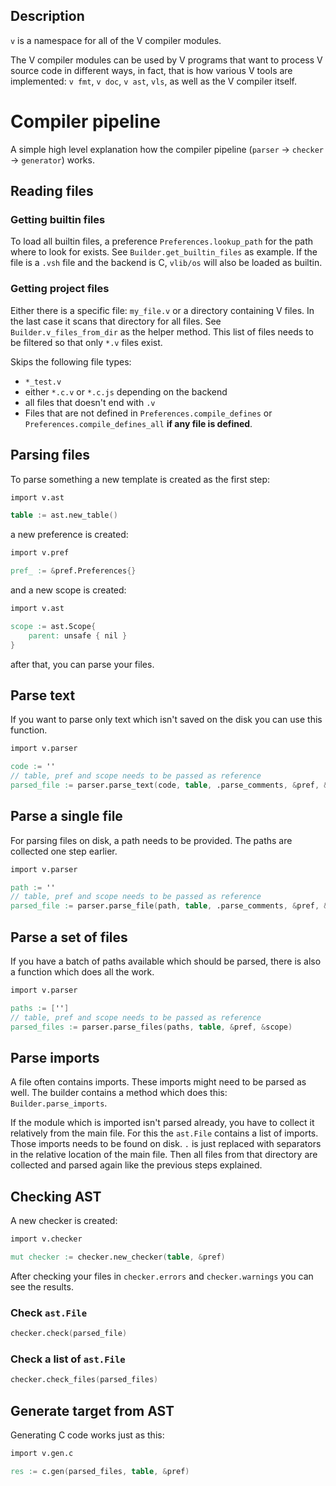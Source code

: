 ## Description

`v` is a namespace for all of the V compiler modules.

The V compiler modules can be used by V programs that want to
process V source code in different ways, in fact, that is how
various V tools are implemented: `v fmt`, `v doc`, `v ast`, `vls`,
as well as the V compiler itself.

# Compiler pipeline
A simple high level explanation
how the compiler pipeline (`parser` -> `checker` -> `generator`) works.

## Reading files
### Getting builtin files
To load all builtin files,
a preference `Preferences.lookup_path` for the path where to look for exists.
See `Builder.get_builtin_files` as example.
If the file is a `.vsh` file and the backend is C, `vlib/os` will also be loaded as builtin.

### Getting project files
Either there is a specific file: `my_file.v` or a directory containing V files.
In the last case it scans that directory for all files.
See `Builder.v_files_from_dir` as the helper method.
This list of files needs to be filtered so that only `*.v` files exist.

Skips the following file types:
- `*_test.v`
- either `*.c.v` or `*.c.js` depending on the backend
- all files that doesn't end with `.v`
- Files that are not defined in `Preferences.compile_defines`
or `Preferences.compile_defines_all` **if any file is defined**.

## Parsing files
To parse something a new template is created as the first step:
```v
import v.ast

table := ast.new_table()
```

a new preference is created:
```v
import v.pref

pref_ := &pref.Preferences{}
```

and a new scope is created:
```v
import v.ast

scope := ast.Scope{
	parent: unsafe { nil }
}
```
after that, you can parse your files.

## Parse text
If you want to parse only text which isn't saved on the disk you can use this function.
```v oksyntax
import v.parser

code := ''
// table, pref and scope needs to be passed as reference
parsed_file := parser.parse_text(code, table, .parse_comments, &pref, &scope)
```

## Parse a single file
For parsing files on disk, a path needs to be provided.
The paths are collected one step earlier.
```v oksyntax
import v.parser

path := ''
// table, pref and scope needs to be passed as reference
parsed_file := parser.parse_file(path, table, .parse_comments, &pref, &scope)
```

## Parse a set of files
If you have a batch of paths available which should be parsed,
there is also a function which does all the work.
```v oksyntax
import v.parser

paths := ['']
// table, pref and scope needs to be passed as reference
parsed_files := parser.parse_files(paths, table, &pref, &scope)
```

## Parse imports
A file often contains imports. These imports might need to be parsed as well.
The builder contains a method which does this: `Builder.parse_imports`.

If the module which is imported isn't parsed already,
you have to collect it relatively from the main file.
For this the `ast.File` contains a list of imports.
Those imports needs to be found on disk.
`.` is just replaced with separators in the relative location of the main file.
Then all files from that directory are collected and parsed again like the previous steps explained.

## Checking AST
A new checker is created:
```v oksyntax
import v.checker

mut checker := checker.new_checker(table, &pref)
```

After checking your files in `checker.errors` and `checker.warnings` you can see the results.

### Check `ast.File`
```v oksyntax
checker.check(parsed_file)
```

### Check a list of `ast.File`
```v oksyntax
checker.check_files(parsed_files)
```

## Generate target from AST
Generating C code works just as this:
```v oksyntax
import v.gen.c

res := c.gen(parsed_files, table, &pref)
```
